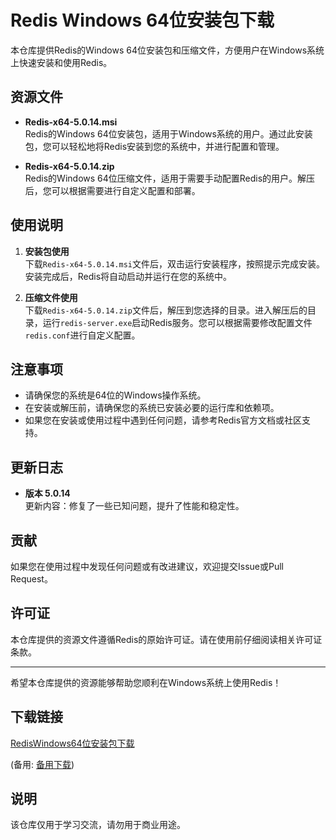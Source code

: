 # Redis Windows 64位安装包下载

本仓库提供Redis的Windows 64位安装包和压缩文件，方便用户在Windows系统上快速安装和使用Redis。

## 资源文件

- **Redis-x64-5.0.14.msi**  
  Redis的Windows 64位安装包，适用于Windows系统的用户。通过此安装包，您可以轻松地将Redis安装到您的系统中，并进行配置和管理。

- **Redis-x64-5.0.14.zip**  
  Redis的Windows 64位压缩文件，适用于需要手动配置Redis的用户。解压后，您可以根据需要进行自定义配置和部署。

## 使用说明

1. **安装包使用**  
   下载`Redis-x64-5.0.14.msi`文件后，双击运行安装程序，按照提示完成安装。安装完成后，Redis将自动启动并运行在您的系统中。

2. **压缩文件使用**  
   下载`Redis-x64-5.0.14.zip`文件后，解压到您选择的目录。进入解压后的目录，运行`redis-server.exe`启动Redis服务。您可以根据需要修改配置文件`redis.conf`进行自定义配置。

## 注意事项

- 请确保您的系统是64位的Windows操作系统。
- 在安装或解压前，请确保您的系统已安装必要的运行库和依赖项。
- 如果您在安装或使用过程中遇到任何问题，请参考Redis官方文档或社区支持。

## 更新日志

- **版本 5.0.14**  
  更新内容：修复了一些已知问题，提升了性能和稳定性。

## 贡献

如果您在使用过程中发现任何问题或有改进建议，欢迎提交Issue或Pull Request。

## 许可证

本仓库提供的资源文件遵循Redis的原始许可证。请在使用前仔细阅读相关许可证条款。

---

希望本仓库提供的资源能够帮助您顺利在Windows系统上使用Redis！

## 下载链接
[RedisWindows64位安装包下载](https://pan.quark.cn/s/306c938dbf6d) 

(备用: [备用下载](https://pan.baidu.com/s/1eJm5IhinlCID4HCpB2Syuw?pwd=1234))

## 说明

该仓库仅用于学习交流，请勿用于商业用途。
